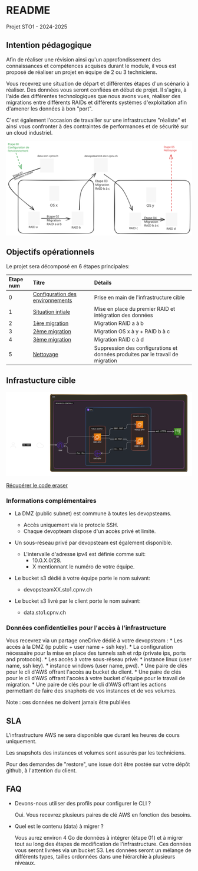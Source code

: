 # README

Projet STO1 - 2024-2025

## Intention pédagogique

Afin de réaliser une révision ainsi qu'un approfondissement des connaissances et compétences acquises durant le module, il vous est proposé de réaliser un projet en équipe de 2 ou 3 techniciens.

Vous recevrez une situation de départ et différentes étapes d'un scénario à réaliser. Des données vous seront confiées en début de projet. Il s'agira, à l'aide des différentes technologiques que nous avons vues, réaliser des migrations entre différents RAIDs et différents systèmes d'exploitation afin d'amener les données à bon "port".

C'est également l'occasion de travailler sur une infrastructure "réaliste" et ainsi vous confronter à des contraintes de performances et de sécurité sur un cloud industriel.

![Overview](./appendices/excalidraw-sto1-overview.svg)

## Objectifs opérationnels

Le projet sera décomposé en 6 étapes principales:

|Etape num|Titre                           |Détails|
|:--      |:--                             |:--    |
|0        |[Configuration des environnements](./Etape00_ConfigurationEnvironnement.md)|Prise en main de l'infrastructure cible|
|1        |[Situation intiale](./Etape01_SituationInitiale.md)          |Mise en place du premier RAID et intégration des données       |
|2        |[1ère migration](./Etape02_1ereMigration.md)                 |Migration RAID a à b       |
|3        |[2ème migration](./Etape03_2emeMigration.md)                 |Migration OS x à y + RAID b à c       |
|4        |[3ème migration](./Etape04_3emeMigration.md)                 |Migration RAID c à d       |
|5        |[Nettoyage](./Etape05_Nettoyage.md)                          |Suppression des configurations et données produites par le travail de migration|

## Infrastucture cible

![InfraCible](./appendices/diagram-export-09-10-2024-20_45_28.svg)

[Récupérer le code eraser](./appendices/eraser.zip)

### Informations complémentaires

* La DMZ (public subnet) est commune à toutes les devopsteams.
  * Accès uniquement via le protocle SSH.
  * Chaque devopteam dispose d'un accès privé et limité.
* Un sous-réseau privé par devopsteam est également disponible.
    * L'intervalle d'adresse ipv4 est définie comme suit:
        * 10.0.X.0/28.
        * X mentionnant le numéro de votre équipe.

* Le bucket s3 dédié à votre équipe porte le nom suivant:
    * devopsteamXX.sto1.cpnv.ch
* Le bucket s3 livré par le client porte le nom suivant:
    * data.sto1.cpnv.ch

### Données confidentielles pour l'accès à l'infrastructure

Vous recevrez via un partage oneDrive dédié à votre devopsteam : 
    * Les accès à la DMZ (ip public + user name + ssh key).
    * La configuration nécessaire pour la mise en place des tunnels ssh et rdp (private ips, ports and protocols).
    * Les accès à votre sous-réseau privé:
      * instance linux (user name, ssh key).
      * instance windows (user name, pwd).
    * Une paire de clés pour le cli d'AWS offrant l'accès au bucket du client.
    * Une paire de clés pour le cli d'AWS offrant l'accès à votre bucket d'équipe pour le travail de migration.
    * Une paire de clés pour le cli d'AWS offrant les actions permettant de faire des snaphots de vos instances et de vos volumes.

Note : ces données ne doivent jamais être publiées

## SLA
L'infrastructure AWS ne sera disponible que durant les heures de cours uniquement.

Les snapshots des instances et volumes sont assurés par les techniciens.

Pour des demandes de "restore", une issue doit être postée sur votre dépôt github, à l'attention du client.

## FAQ

* Devons-nous utiliser des profils pour configurer le CLI ?

    Oui. Vous recevrez plusieurs paires de clé AWS en fonction des besoins.

* Quel est le contenu (data) à migrer ?

    Vous aurez environ 4 Go de données à intégrer (étape 01) et à migrer tout au long des étapes de modification de l'infrastructure.
    Ces données vous seront livrées via un bucket S3.
    Les données seront un mélange de différents types, tailles ordonnées dans une hiérarchie à plusieurs niveaux.